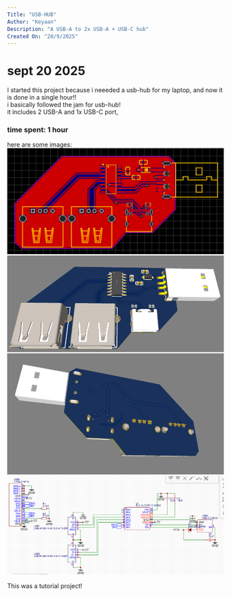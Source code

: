 ```yaml
---
Title: "USB-HUB"
Author: "Keyaan"
Description: "A USB-A to 2x USB-A + USB-C hub"
Created On: "20/9/2025"
---
```


# sept 20 2025

I started this project because i neeeded a usb-hub for my laptop, and now it is done in a single hour!!  
i basically followed the jam for usb-hub!  
it includes 2 USB-A and 1x USB-C port,

### time spent: 1 hour

here are some images:  
![pcb](/images/pcb.png)
![3d1](/images/3d1.png)
![3d2](/images/3d2.png)
![schemtic](/images/sch.png)

This was a tutorial project!